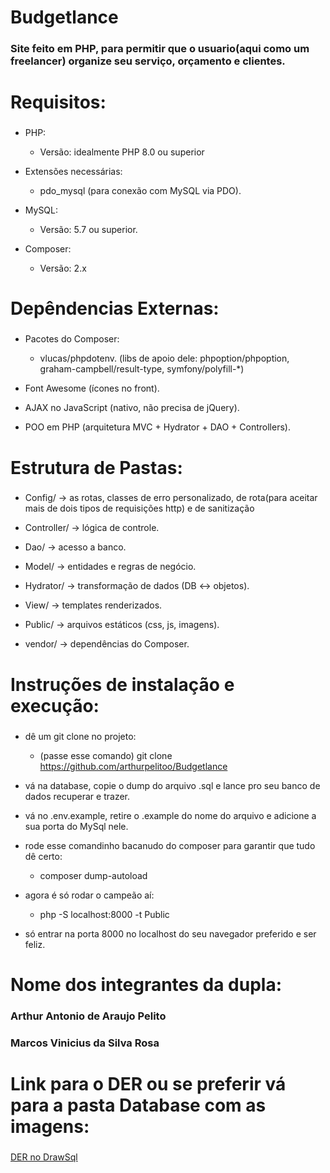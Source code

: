 <h1 align="left">Budgetlance</h1>

###

<h3 align="left">Site feito em PHP, para permitir que o usuario(aqui como um freelancer) organize seu serviço, orçamento e clientes.</h3>

###

<h1 align="left">Requisitos:</h1>

###

* PHP:
    * Versão: idealmente PHP 8.0 ou superior
 * Extensões necessárias:
    * pdo_mysql (para conexão com MySQL via PDO).

* MySQL:
    * Versão: 5.7 ou superior.

* Composer:
    * Versão: 2.x

###

<h1 align="left">Depêndencias Externas:</h1>

###

* Pacotes do Composer:

    * vlucas/phpdotenv. (libs de apoio dele: phpoption/phpoption, graham-campbell/result-type, symfony/polyfill-*)

* Font Awesome (ícones no front).

* AJAX no JavaScript (nativo, não precisa de jQuery).

* POO em PHP (arquitetura MVC + Hydrator + DAO + Controllers).

###

<h1 align="left">Estrutura de Pastas:</h1>

###

* Config/ → as rotas, classes de erro personalizado, de rota(para aceitar mais de dois tipos de requisições http) e de sanitização

* Controller/ → lógica de controle.

* Dao/ → acesso a banco.

* Model/ → entidades e regras de negócio.

* Hydrator/ → transformação de dados (DB ↔ objetos).

* View/ → templates renderizados.

* Public/ → arquivos estáticos (css, js, imagens).

* vendor/ → dependências do Composer.

###

<h1 align="left">Instruções de instalação e execução:</h1>

###

* dê um git clone no projeto:

    * (passe esse comando) git clone https://github.com/arthurpelitoo/Budgetlance

* vá na database, copie o dump do arquivo .sql e lance pro seu banco de dados recuperar e trazer.

* vá no .env.example, retire o .example do nome do arquivo e adicione a sua porta do MySql nele.

* rode esse comandinho bacanudo do composer para garantir que tudo dê certo:

    * composer dump-autoload

* agora é só rodar o campeão aí:

    * php -S localhost:8000 -t Public

* só entrar na porta 8000 no localhost do seu navegador preferido e ser feliz.

###

<h1 align="left">Nome dos integrantes da dupla:</h1>
<h3 align="left">Arthur Antonio de Araujo Pelito</h3>
<h3 align="left">Marcos Vinicius da Silva Rosa</h3>

###

<h1 align="left">Link para o DER ou se preferir vá para a pasta Database com as imagens:</h1>

###

<a href="https://drawsql.app/teams/everyday-gear/diagrams/budgetlance">DER no DrawSql</a>
